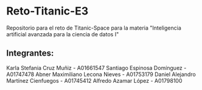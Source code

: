 # Reto-Titanic-E3
Repositorio para el reto de Titanic-Space para la materia "Inteligencia artificial avanzada para la ciencia de datos I"


## Integrantes:
Karla Stefania Cruz Muñiz - A01661547
Santiago Espinosa Domínguez - A01747478
Abner Maximiliano Lecona Nieves - A01753179
Daniel Alejandro Martínez Cienfuegos - A01745412
Alfredo Azamar López - A01798100
